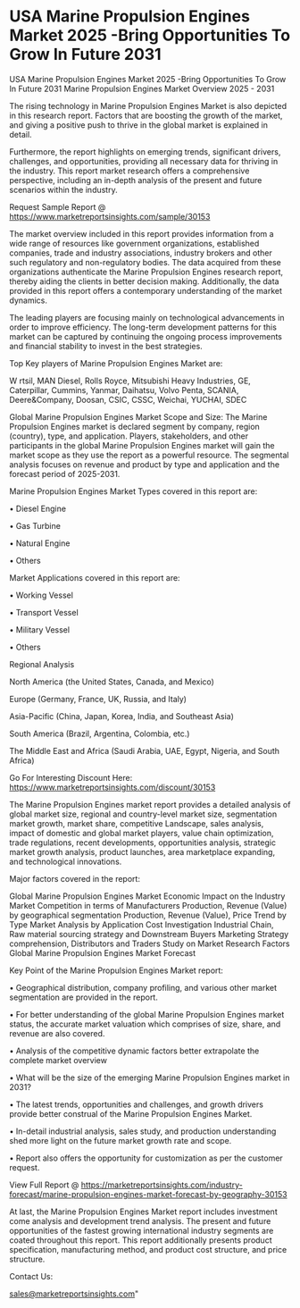 # USA Marine Propulsion Engines Market 2025 -Bring Opportunities To Grow In Future 2031
USA Marine Propulsion Engines Market 2025 -Bring Opportunities To Grow In Future 2031
Marine Propulsion Engines Market Overview 2025 - 2031

The rising technology in Marine Propulsion Engines Market is also depicted in this research report. Factors that are boosting the growth of the market, and giving a positive push to thrive in the global market is explained in detail.

Furthermore, the report highlights on emerging trends, significant drivers, challenges, and opportunities, providing all necessary data for thriving in the industry. This report market research offers a comprehensive perspective, including an in-depth analysis of the present and future scenarios within the industry.

Request Sample Report @ https://www.marketreportsinsights.com/sample/30153

The market overview included in this report provides information from a wide range of resources like government organizations, established companies, trade and industry associations, industry brokers and other such regulatory and non-regulatory bodies. The data acquired from these organizations authenticate the Marine Propulsion Engines research report, thereby aiding the clients in better decision making. Additionally, the data provided in this report offers a contemporary understanding of the market dynamics.

The leading players are focusing mainly on technological advancements in order to improve efficiency. The long-term development patterns for this market can be captured by continuing the ongoing process improvements and financial stability to invest in the best strategies.

Top Key players of Marine Propulsion Engines Market are:

W rtsil, MAN Diesel, Rolls Royce, Mitsubishi Heavy Industries, GE, Caterpillar, Cummins, Yanmar, Daihatsu, Volvo Penta, SCANIA, Deere&Company, Doosan, CSIC, CSSC, Weichai, YUCHAI, SDEC

Global Marine Propulsion Engines Market Scope and Size:
The Marine Propulsion Engines market is declared segment by company, region (country), type, and application. Players, stakeholders, and other participants in the global Marine Propulsion Engines market will gain the market scope as they use the report as a powerful resource. The segmental analysis focuses on revenue and product by type and application and the forecast period of 2025-2031.

Marine Propulsion Engines Market Types covered in this report are:

• Diesel Engine

• Gas Turbine

• Natural Engine

• Others

Market Applications covered in this report are:

• Working Vessel

• Transport Vessel

• Military Vessel

• Others

Regional Analysis

North America (the United States, Canada, and Mexico)

Europe (Germany, France, UK, Russia, and Italy)

Asia-Pacific (China, Japan, Korea, India, and Southeast Asia)

South America (Brazil, Argentina, Colombia, etc.)

The Middle East and Africa (Saudi Arabia, UAE, Egypt, Nigeria, and South Africa)

Go For Interesting Discount Here: https://www.marketreportsinsights.com/discount/30153

The Marine Propulsion Engines market report provides a detailed analysis of global market size, regional and country-level market size, segmentation market growth, market share, competitive Landscape, sales analysis, impact of domestic and global market players, value chain optimization, trade regulations, recent developments, opportunities analysis, strategic market growth analysis, product launches, area marketplace expanding, and technological innovations.

Major factors covered in the report:

Global Marine Propulsion Engines Market
Economic Impact on the Industry
Market Competition in terms of Manufacturers
Production, Revenue (Value) by geographical segmentation
Production, Revenue (Value), Price Trend by Type
Market Analysis by Application
Cost Investigation
Industrial Chain, Raw material sourcing strategy and Downstream Buyers
Marketing Strategy comprehension, Distributors and Traders
Study on Market Research Factors
Global Marine Propulsion Engines Market Forecast

Key Point of the Marine Propulsion Engines Market report:

• Geographical distribution, company profiling, and various other market segmentation are provided in the report.

• For better understanding of the global Marine Propulsion Engines market status, the accurate market valuation which comprises of size, share, and revenue are also covered.

• Analysis of the competitive dynamic factors better extrapolate the complete market overview

• What will be the size of the emerging Marine Propulsion Engines market in 2031?

• The latest trends, opportunities and challenges, and growth drivers provide better construal of the Marine Propulsion Engines Market.

• In-detail industrial analysis, sales study, and production understanding shed more light on the future market growth rate and scope.

• Report also offers the opportunity for customization as per the customer request.

View Full Report @ https://marketreportsinsights.com/industry-forecast/marine-propulsion-engines-market-forecast-by-geography-30153

At last, the Marine Propulsion Engines Market report includes investment come analysis and development trend analysis. The present and future opportunities of the fastest growing international industry segments are coated throughout this report. This report additionally presents product specification, manufacturing method, and product cost structure, and price structure.

Contact Us:

sales@marketreportsinsights.com"
